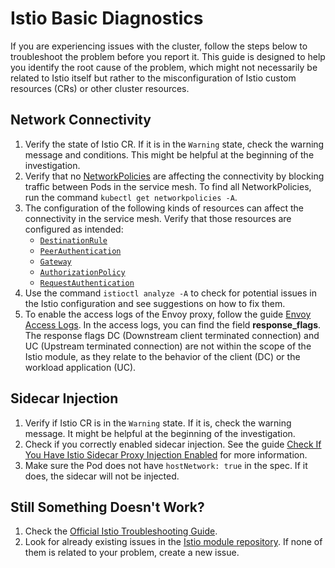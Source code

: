 # Istio Basic Diagnostics

If you are experiencing issues with the cluster, follow the steps below to troubleshoot the problem before you report it. This guide is designed to help you identify the root cause of the problem, which might not necessarily be related to Istio itself but rather to the misconfiguration of Istio custom resources (CRs) or other cluster resources.

## Network Connectivity

1. Verify the state of Istio CR. If it is in the `Warning` state, check the warning message and conditions. This might be helpful at the beginning of the investigation.
2. Verify that no [NetworkPolicies](https://kubernetes.io/docs/concepts/services-networking/network-policies/) are affecting the connectivity by blocking traffic between Pods in the service mesh. To find all NetworkPolicies, run the command `kubectl get networkpolicies -A`.
3. The configuration of the following kinds of resources can affect the connectivity in the service mesh. Verify that those resources are configured as intended:
    - [`DestinationRule`](https://istio.io/latest/docs/reference/config/networking/destination-rule/)
    - [`PeerAuthentication`](https://istio.io/latest/docs/reference/config/security/peer_authentication/)
    - [`Gateway`](https://istio.io/latest/docs/reference/config/networking/gateway/)
    - [`AuthorizationPolicy`](https://istio.io/latest/docs/reference/config/security/authorization-policy/)
    - [`RequestAuthentication`](https://istio.io/latest/docs/reference/config/security/request_authentication/)
4. Use the command `istioctl analyze -A` to check for potential issues in the Istio configuration and see suggestions on how to fix them.
5. To enable the access logs of the Envoy proxy, follow the guide [Envoy Access Logs](https://istio.io/latest/docs/tasks/observability/logs/access-log/). In the access logs, you can find the field **response_flags**. The response flags DC (Downstream client terminated connection) and UC (Upstream terminated connection) are not within the scope of the Istio module, as they relate to the behavior of the client (DC) or the workload application (UC).

## Sidecar Injection

1. Verify if Istio CR is in the `Warning` state. If it is, check the warning message. It might be helpful at the beginning of the investigation.
2. Check if you correctly enabled sidecar injection. See the guide [Check If You Have Istio Sidecar Proxy Injection Enabled](https://kyma-project.io/#/istio/user/operation-guides/02-10-check-if-sidecar-injection-is-enabled?id=check-if-you-have-istio-sidecar-proxy-injection-enabled) for more information.
3. Make sure the Pod does not have `hostNetwork: true` in the spec. If it does, the sidecar will not be injected.

## Still Something Doesn't Work?
1. Check the [Official Istio Troubleshooting Guide](https://github.com/istio/istio/wiki/Troubleshooting-Istio).
2. Look for already existing issues in the [Istio module repository](https://github.com/kyma-project/istio/issues). If none of them is related to your problem, create a new issue.